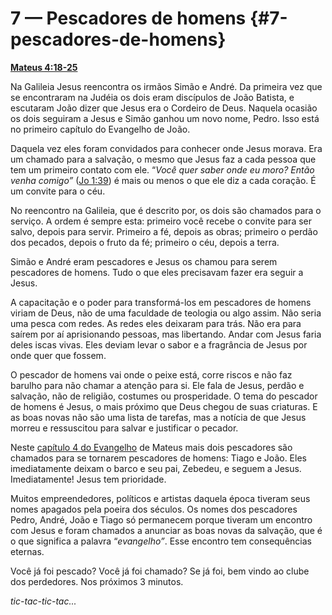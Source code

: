 # 7 — Pescadores de homens {#7-pescadores-de-homens}

[**Mateus 4:18-25**](http://bibliaonline.com.br/acf/mt/4/18-25)

Na Galileia Jesus reencontra os irmãos Simão e André. Da primeira vez que se encontraram na Judéia os dois eram discípulos de João Batista, e escutaram João dizer que Jesus era o Cordeiro de Deus. Naquela ocasião os dois seguiram a Jesus e Simão ganhou um novo nome, Pedro. Isso está no primeiro capítulo do Evangelho de João.

Daquela vez eles foram convidados para conhecer onde Jesus morava. Era um chamado para a salvação, o mesmo que Jesus faz a cada pessoa que tem um primeiro contato com ele. “_Você quer saber onde eu moro? Então venha comigo”_ ([Jo 1:39](http://bibliaonline.com.br/acf/jo/1/39)) é mais ou menos o que ele diz a cada coração. É um convite para o céu.

No reencontro na Galileia, que é descrito por, os dois são chamados para o serviço. A ordem é sempre esta: primeiro você recebe o convite para ser salvo, depois para servir. Primeiro a fé, depois as obras; primeiro o perdão dos pecados, depois o fruto da fé; primeiro o céu, depois a terra.

Simão e André eram pescadores e Jesus os chamou para serem pescadores de homens. Tudo o que eles precisavam fazer era seguir a Jesus.

A capacitação e o poder para transformá-los em pescadores de homens viriam de Deus, não de uma faculdade de teologia ou algo assim. Não seria uma pesca com redes. As redes eles deixaram para trás. Não era para saírem por aí aprisionando pessoas, mas libertando. Andar com Jesus faria deles iscas vivas. Eles deviam levar o sabor e a fragrância de Jesus por onde quer que fossem.

O pescador de homens vai onde o peixe está, corre riscos e não faz barulho para não chamar a atenção para si. Ele fala de Jesus, perdão e salvação, não de religião, costumes ou prosperidade. O tema do pescador de homens é Jesus, o mais próximo que Deus chegou de suas criaturas. E as boas novas não são uma lista de tarefas, mas a notícia de que Jesus morreu e ressuscitou para salvar e justificar o pecador.

Neste [capítulo 4 do Evangelho](http://bibliaonline.com.br/acf/mt/4) de Mateus mais dois pescadores são chamados para se tornarem pescadores de homens: Tiago e João. Eles imediatamente deixam o barco e seu pai, Zebedeu, e seguem a Jesus. Imediatamente! Jesus tem prioridade.

Muitos empreendedores, políticos e artistas daquela época tiveram seus nomes apagados pela poeira dos séculos. Os nomes dos pescadores Pedro, André, João e Tiago só permanecem porque tiveram um encontro com Jesus e foram chamados a anunciar as boas novas da salvação, que é o que significa a palavra “_evangelho”_. Esse encontro tem consequências eternas.

Você já foi pescado? Você já foi chamado? Se já foi, bem vindo ao clube dos perdedores. Nos próximos 3 minutos.

_tic-tac-tic-tac..._